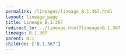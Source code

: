 ```yaml
---
permalink: /lineages/lineage_B.1.367.html
layout: lineage_page
title: Lineage B.1.367
redirect_to: ../lineage.html?lineage=B.1.367
lineage: B.1.367
parent: B.1
children: ['B.1.367']
---
```

